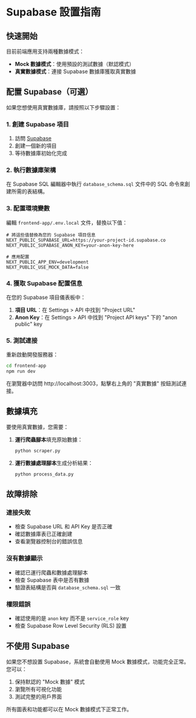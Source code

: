 # Supabase 設置指南

## 快速開始

目前前端應用支持兩種數據模式：
- **Mock 數據模式**：使用預設的測試數據（默認模式）
- **真實數據模式**：連接 Supabase 數據庫獲取真實數據

## 配置 Supabase（可選）

如果您想使用真實數據庫，請按照以下步驟設置：

### 1. 創建 Supabase 項目

1. 訪問 [Supabase](https://supabase.com)
2. 創建一個新的項目
3. 等待數據庫初始化完成

### 2. 執行數據庫架構

在 Supabase SQL 編輯器中執行 `database_schema.sql` 文件中的 SQL 命令來創建所需的表結構。

### 3. 配置環境變數

編輯 `frontend-app/.env.local` 文件，替換以下值：

```env
# 將這些值替換為您的 Supabase 項目信息
NEXT_PUBLIC_SUPABASE_URL=https://your-project-id.supabase.co
NEXT_PUBLIC_SUPABASE_ANON_KEY=your-anon-key-here

# 應用配置
NEXT_PUBLIC_APP_ENV=development
NEXT_PUBLIC_USE_MOCK_DATA=false
```

### 4. 獲取 Supabase 配置信息

在您的 Supabase 項目儀表板中：

1. **項目 URL**：在 Settings > API 中找到 "Project URL"
2. **Anon Key**：在 Settings > API 中找到 "Project API keys" 下的 "anon public" key

### 5. 測試連接

重新啟動開發服務器：

```bash
cd frontend-app
npm run dev
```

在瀏覽器中訪問 http://localhost:3003，點擊右上角的 "真實數據" 按鈕測試連接。

## 數據填充

要使用真實數據，您需要：

1. **運行爬蟲腳本**填充原始數據：
   ```bash
   python scraper.py
   ```

2. **運行數據處理腳本**生成分析結果：
   ```bash
   python process_data.py
   ```

## 故障排除

### 連接失敗
- 檢查 Supabase URL 和 API Key 是否正確
- 確認數據庫表已正確創建
- 查看瀏覽器控制台的錯誤信息

### 沒有數據顯示
- 確認已運行爬蟲和數據處理腳本
- 檢查 Supabase 表中是否有數據
- 驗證表結構是否與 `database_schema.sql` 一致

### 權限錯誤
- 確認使用的是 `anon` key 而不是 `service_role` key
- 檢查 Supabase Row Level Security (RLS) 設置

## 不使用 Supabase

如果您不想設置 Supabase，系統會自動使用 Mock 數據模式，功能完全正常。您可以：

1. 保持默認的 "Mock 數據" 模式
2. 瀏覽所有可視化功能
3. 測試完整的用戶界面

所有圖表和功能都可以在 Mock 數據模式下正常工作。